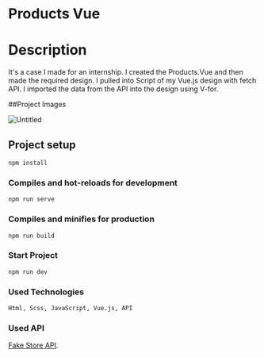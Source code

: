 # Products Vue

# Description

It's a case I made for an internship. I created the Products.Vue and then made the required design. I pulled into Script of my Vue.js design with fetch API. I imported the data from the API into the design using V-for.


##Project Images


![Untitled](https://user-images.githubusercontent.com/45104758/125067987-9d740800-e0bd-11eb-82c2-226557180277.png)


## Project setup
```
npm install
```

### Compiles and hot-reloads for development
```
npm run serve
```

### Compiles and minifies for production
```
npm run build
```

### Start Project
```
npm run dev

```

### Used Technologies

```
Html, Scss, JavaScript, Vue.js, API 

```

### Used API


[Fake Store API](https://fakestoreapi.com/docs).


